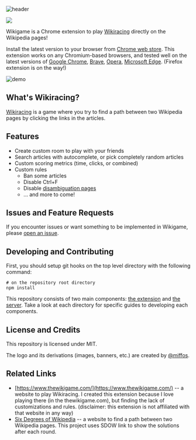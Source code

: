 ![header](https://user-images.githubusercontent.com/5902356/96493914-d0484880-126f-11eb-9c2a-9f739b92686f.png)

<p>
  <a href="https://chrome.google.com/webstore/detail/multiplayer-wikigame/hlgnjjenjinpaiilhmjpejjjphieejdb" alt="Download from Chrome Web Store" title="Download from Chrome Web Store">
    <img src="https://img.shields.io/chrome-web-store/v/hlgnjjenjinpaiilhmjpejjjphieejdb?style=flat-square" /></a>
</p>

Wikigame is a Chrome extension to play [Wikiracing](https://en.wikipedia.org/wiki/Wikiracing) directly on the Wikipedia pages!

Install the latest version to your browser from [Chrome web store](https://chrome.google.com/webstore/detail/multiplayer-wikigame/hlgnjjenjinpaiilhmjpejjjphieejdb). This extension works on any Chromium-based browsers, and tested well on the latest versions of [Google Chrome](https://www.google.com/chrome/), [Brave](https://brave.com/), [Opera](https://www.opera.com/), [Microsoft Edge](https://www.microsoft.com/en-us/edge). (Firefox extension is on the way!)

![demo](https://user-images.githubusercontent.com/5902356/96494181-3208b280-1270-11eb-800f-82cf99ee5174.gif)

## What's Wikiracing?

[Wikiracing](https://en.wikipedia.org/wiki/Wikiracing) is a game where you try to find a path between two Wikipedia pages by clicking the links in the articles.

## Features

- Create custom room to play with your friends
- Search articles with autocomplete, or pick completely random articles
- Custom scoring metrics (time, clicks, or combined)
- Custom rules
  - Ban some articles
  - Disable Ctrl+F
  - Disable [disambiguation pages](https://en.wikipedia.org/wiki/Category%3ADisambiguation_pages)
  - ... and more to come!

## Issues and Feature Requests

If you encounter issues or want something to be implemented in Wikigame, please [open an issue](https://github.com/azaky/wikigame/issues/new).

## Developing and Contributing

First, you should setup git hooks on the top level directory with the following command:

```
# on the repository root directory
npm install
```

This repository consists of two main components: [the extension](https://github.com/azaky/wikigame/tree/master/extension) and [the server](https://github.com/azaky/wikigame/tree/master/server). Take a look at each directory for specific guides to developing each components.

## License and Credits

This repository is licensed under MIT.

The logo and its derivations (images, banners, etc.) are created by [@miffos](https://twitter.com/miffos).

## Related Links

- [https://www.thewikigame.com/](https://www.thewikigame.com/) -- a website to play Wikiracing. I created this extension because I love playing there (in the thewikigame.com), but finding the lack of customizations and rules. (disclaimer: this extension is not affiliated with that website in any way)
- [Six Degrees of Wikipedia](https://www.sixdegreesofwikipedia.com/) -- a website to find a path between two Wikipedia pages. This project uses SDOW link to show the solutions after each round.
